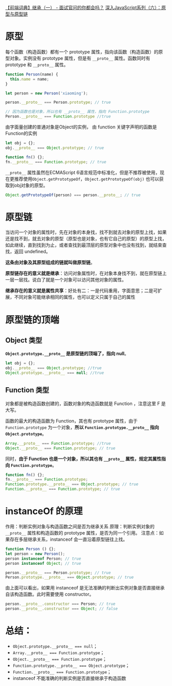 [【前端词典】继承（一） - 面试官问的你都会吗？](https://juejin.im/post/5c335940f265da610e804097)
[深入JavaScript系列（六）：原型与原型链](https://juejin.im/post/5c218e4c5188254caf18bb1a)

# 原型

每个函数（构造函数）都有一个 prototype 属性，指向该函数（构造函数）的原型对象。实例没有 prototype 属性，但是有 `__proto__` 属性。函数同时有 prototype 和 `__proto__` 属性。

```js
function Person(name) {
  this.name = name;
}

let person = new Person('xiaoming');

person.__proto__ === Person.prototype; // true

// 因为函数也是对象，所以也有 __proto__ 属性，指向 Function.prototype
Person.__proto__ === Function.prototype //true
```

由字面量创建的普通对象是Object的实例，
由 function 关键字声明的函数是Function的实例

```js
let obj = {};
obj.__proto__ === Object.prototype; // true

function fn() {};
fn.__proto__ === Function.prototype; // true
```

`__proto__` 属性虽然在ECMAScript 6语言规范中标准化，但是不推荐被使用，现在更推荐使用`Object.getPrototypeOf`，`Object.getPrototypeOf(obj)` 也可以获取到obj对象的原型。

```js
Object.getPrototypeOf(person) === person.__proto__; // true
```

# 原型链

当访问一个对象的属性时，先在对象的本身找，找不到就去对象的原型上找，如果还是找不到，就去对象的原型（原型也是对象，也有它自己的原型）的原型上找，如此继续，直到找到为止，或者查找到最顶层的原型对象中也没有找到，就结束查找，返回 undefined。

**这条由对象及其原型组成的链就叫做原型链**。

**原型链存在的意义就是继承**：访问对象属性时，在对象本身找不到，就在原型链上一层一层找。说白了就是一个对象可以访问其他对象的属性。

**继承存在的意义就是属性共享**：好处有二：一是代码重用，字面意思；二是可扩展，不同对象可能继承相同的属性，也可以定义只属于自己的属性

# 原型链的顶端

## Object 类型

**`Object.prototype.__proto__` 是原型链的顶端了，指向 null**。

```js
let obj = {};
obj.__proto__ === Object.prototype; //true
Object.prototype.__proto__ === null; //true
```

## Function 类型

对象都是被构造函数创建的，函数对象的构造函数就是 Function ，注意这里 F 是大写。

函数的最大的构造函数为 Function，其也有 prototype 属性，由于 `Function.prototype` 为一个对象，**所以 `Function.prototype.__proto__` 指向 `Object.prototype`**。

```js
Array.__proto__ === Function.prototype; //true
Object.__proto__ === Function.prototype; // true
```

同时，**由于 Function 也是一个对象，所以其也有 `__proto__` 属性，规定其属性指向 `Function.prototype`**。

```js
function fn() {};
fn.__proto__ === Function.prototype;
Function.prototype.__proto__ === Object.prototype; // true
Function.__proto__ === Function.prototype; // true
```

# instanceOf 的原理

作用：判断实例对象与构造函数之间是否为继承关系
原理：判断实例对象的 `__proto__` 属性和构造函数的 prototype 属性，是否为同一个引用。
注意点：如果存在多层继承关系，instanceof 会一直沿着原型链往上找。

```js
function Person () {};
let person = new Person();
person instanceof Person; // true
person instanceof Object; // true

person.__proto__ === Person.prototype; // true
Person.prototype.__proto__ === Object.prototype; // true
```

由上面可以看出，如果用 instanceof 是无法准确的判断出实例对象是否直接继承自该构造函数。此时需要使用 constructor。

```js
person.__proto__.constructor === Person; // true
person.__proto__.constructor === Object; // false
```

# 总结：

- `Object.prototype.__proto__ === null`；
- `Array.__proto__ === Function.prototype`；
- `Object.__proto__ === Function.prototype`；
- `Function.prototype.__proto__ === Object.prototype`；
- `Function.__proto__ === Function.prototype`；
- instanceof 不能准确的判断实例是否直接继承于构造函数